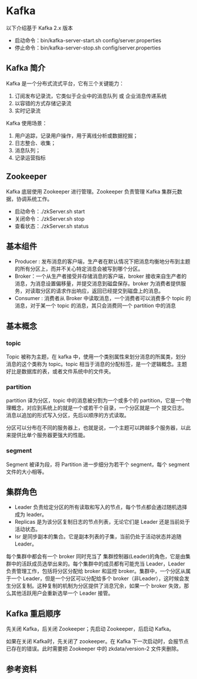 # Kafka

以下介绍基于 Kafka 2.x 版本

- 启动命令：bin/kafka-server-start.sh config/server.properties 
- 停止命令：bin/kafka-server-stop.sh config/server.properties

## Kafka 简介

Kafka 是一个分布式流式平台，它有三个关键能力：
1. 订阅发布记录流，它类似于企业中的消息队列 或 企业消息传递系统
2. 以容错的方式存储记录流
3. 实时记录流

Kafka 使用场景：
1. 用户追踪，记录用户操作，用于离线分析或数据挖掘；
2. 日志整合、收集；
3. 消息队列；
4. 记录运营指标

## Zookeeper

Kafka 底层使用 Zookeeper 进行管理。Zookeeper 负责管理 Kafka 集群元数据，协调系统工作。

- 启动命令：./zkServer.sh start
- 关闭命令：./zkServer.sh stop
- 查看状态：./zkServer.sh status

## 基本组件

- Producer : 发布消息的客户端，生产者在默认情况下把消息均衡地分布到主题的所有分区上，而并不关心特定消息会被写到哪个分区。
- Broker：一个从生产者接受并存储消息的客户端，broker 接收来自生产者的消息，为消息设置偏移量，并提交消息到磁盘保存。broker 为消费者提供服务，对读取分区的请求作出响应，返回已经提交到磁盘上的消息。
- Consumer : 消费者从 Broker 中读取消息，一个消费者可以消费多个 topic 的消息，对于某一个 topic 的消息，其只会消费同一个 partition 中的消息

## 基本概念

### topic

Topic 被称为主题，在 kafka 中，使用一个类别属性来划分消息的所属类，划分消息的这个类称为 topic。topic 相当于消息的分配标签，是一个逻辑概念。主题好比是数据库的表，或者文件系统中的文件夹。

### partition

partition 译为分区，topic 中的消息被分割为一个或多个的 partition，它是一个物理概念，对应到系统上的就是一个或若干个目录，一个分区就是一个 提交日志。消息以追加的形式写入分区，先后以顺序的方式读取。

分区可以分布在不同的服务器上，也就是说，一个主题可以跨越多个服务器，以此来提供比单个服务器更强大的性能。

### segment

Segment 被译为段，将 Partition 进一步细分为若干个 segment，每个 segment 文件的大小相等。

## 集群角色

- Leader 负责给定分区的所有读取和写入的节点，每个节点都会通过随机选择成为 leader。
- Replicas 是为该分区复制日志的节点列表，无论它们是 Leader 还是当前处于活动状态。
- Isr 是同步副本的集合。它是副本列表的子集，当前仍处于活动状态并追随Leader。


每个集群中都会有一个 broker 同时充当了 集群控制器(Leader)的角色，它是由集群中的活跃成员选举出来的。每个集群中的成员都有可能充当 Leader，Leader 负责管理工作，包括将分区分配给 broker 和监控 broker。集群中，一个分区从属于一个 Leader，但是一个分区可以分配给多个 broker（非Leader），这时候会发生分区复制。这种复制的机制为分区提供了消息冗余，如果一个 broker 失效，那么其他活跃用户会重新选举一个 Leader 接管。

## Kafka 重启顺序

先关闭 Kafka，后关闭 Zookeeper；先启动 Zookeeper，后启动 Kafka。

如果在关闭 Kafka时，先关闭了 zookeeper。在 Kafka 下一次启动时，会报节点已存在的错误。此时需要把 Zookeeper 中的 zkdata/version-2 文件夹删除。

## 参考资料

